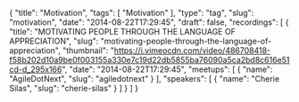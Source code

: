{
  "title": "Motivation",
  "tags": [
    "Motivation"
  ],
  "type": "tag",
  "slug": "motivation",
  "date": "2014-08-22T17:29:45",
  "draft": false,
  "recordings": [
    {
      "title": "MOTIVATING PEOPLE THROUGH THE LANGUAGE OF APPRECIATION",
      "slug": "motivating-people-through-the-language-of-appreciation",
      "thumbnail": "https://i.vimeocdn.com/video/486708418-f58b202d10a9be0f003155a330e7c19d22db5855ba76090a5ca2bd8c616e51cd-d_295x166",
      "date": "2014-08-22T17:29:45",
      "meetups": [
        {
          "name": "AgileDotNext",
          "slug": "agiledotnext"
        }
      ],
      "speakers": [
        {
          "name": "Cherie Silas",
          "slug": "cherie-silas"
        }
      ]
    }
  ]
}